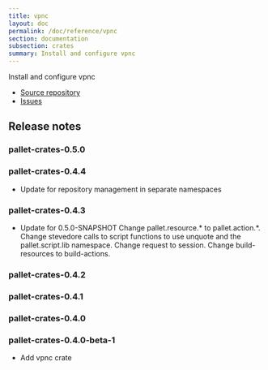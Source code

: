 ```yaml
---
title: vpnc
layout: doc
permalink: /doc/reference/vpnc
section: documentation
subsection: crates
summary: Install and configure vpnc
---
```

Install and configure vpnc

- [Source repository](https://github.com/pallet/vpnc-crate "GitHub Repository for crate")
- [Issues](https://github.com/pallet/vpnc-crate/issues "GitHub Issues for crate")

## Release notes


### pallet-crates-0.5.0


### pallet-crates-0.4.4

- Update for repository management in separate namespaces


### pallet-crates-0.4.3

- Update for 0.5.0-SNAPSHOT
  Change pallet.resource.\* to pallet.action.\*. Change stevedore calls to
  script functions to use unquote and the pallet.script.lib namespace. 
  Change request to session.  Change build-resources to build-actions.


### pallet-crates-0.4.2


### pallet-crates-0.4.1


### pallet-crates-0.4.0


### pallet-crates-0.4.0-beta-1

- Add vpnc crate

